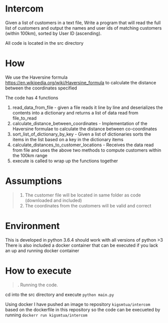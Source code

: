 # Intercom
Given a list of customers in a text file, Write a program that will read the full list of customers and output the names and user ids of matching customers (within 100km), sorted by User ID (ascending).</br>


All code is located in the src directory

# How

We use the Haversine formula https://en.wikipedia.org/wiki/Haversine_formula to calculate the distance between the coordinates specified </br>

The code has 4 functions
1. read_data_from_file - given a file reads it line by line and deserializes the contents into a dictionary and returns a list of data read from file_to_read
2. calculate_distance_between_coordinates - Implementation of the  Haversine formulae to calculate the distance between co-coordinates
3. sort_list_of_dictionary_by_key - Given a list of dictionaries sorts the items in the list based on a key in the dictionary items
4. calculate_distances_to_customer_locations - Receives the data read from file and uses the above two methods to compute customers within the 100km range
5. execute is called to wrap up the functions together


# Assumptions
>1. The customer file will be located in same folder as code (downloaded and included)
>2. The coordinates from the customers will be valid and correct

# Environment
This is developed in python 3.6.4 should work with all versions of python >3 </br>
There is also included a docker container that can be executed if  you lack an up and running docker container

# How to execute
>. Running the code.

cd into the src directory and execute ``` python main.py ``` </br>

Using docker I have pushed an image to repository `kigsmtua/intercom` based on the dockerfile in this repository so the code can be execueted by running
```dockerr run kigsmtua/intercom```
